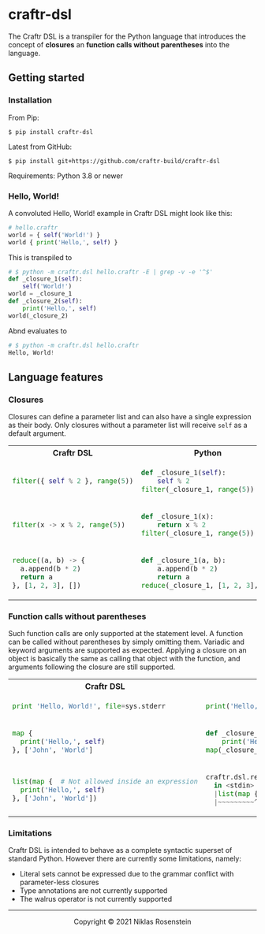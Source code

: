 # craftr-dsl

The Craftr DSL is a transpiler for the Python language that introduces the concept of **closures** an 
**function calls without parentheses** into the language.

## Getting started

### Installation 

From Pip:

    $ pip install craftr-dsl

Latest from GitHub:

    $ pip install git+https://github.com/craftr-build/craftr-dsl

Requirements: Python 3.8 or newer

### Hello, World!

A convoluted Hello, World! example in Craftr DSL might look like this:

```py
# hello.craftr
world = { self('World!') }
world { print('Hello,', self) }
```

This is transpiled to

```py
# $ python -m craftr.dsl hello.craftr -E | grep -v -e '^$'
def _closure_1(self):
    self('World!')
world = _closure_1
def _closure_2(self):
    print('Hello,', self)
world(_closure_2)
```

Abnd evaluates to

```py
# $ python -m craftr.dsl hello.craftr
Hello, World!
```

## Language features

### Closures

Closures can define a parameter list and can also have a single expression as their body. Only closures without
a parameter list will receive `self` as a default argument.

<table><tr><th>Craftr DSL</th><th>Python</th></tr>

<tr><td>

```py
filter({ self % 2 }, range(5))
```
</td><td>

```py
def _closure_1(self):
    self % 2
filter(_closure_1, range(5))
```
</td></tr>


<tr><td>

```py
filter(x -> x % 2, range(5))
```
</td><td>

```py
def _closure_1(x):
    return x % 2
filter(_closure_1, range(5))
```
</td></tr>


<tr><td>

```py
reduce((a, b) -> {
  a.append(b * 2)
  return a
}, [1, 2, 3], [])
```
</td><td>

```py
def _closure_1(a, b):
    a.append(b * 2)
    return a
reduce(_closure_1, [1, 2, 3], [])
```
</td></tr>

</table>


### Function calls without parentheses

Such function calls are only supported at the statement level. A function can be called without parentheses by
simply omitting them. Variadic and keyword arguments are supported as expected. Applying a closure on an object
is basically the same as calling that object with the function, and arguments following the closure are still
supported.


<table><tr><th>Craftr DSL</th><th>Python</th></tr>

<tr><td>

```py
print 'Hello, World!', file=sys.stderr
```
</td><td>

```py
print('Hello, World!', file=sys.stderr)
```
</td></tr>


<tr><td>

```py
map {
  print('Hello,', self)
}, ['John', 'World']
```
</td><td>

```py
def _closure_1(self):
    print('Hello,', self)
map(_closure_1, ['John', 'World'])
```
</td></tr>


<tr><td>

```py
list(map {  # Not allowed inside an expression
  print('Hello,', self)
}, ['John', 'World'])
```
</td><td>

```py
craftr.dsl.rewrite.SyntaxError: 
  in <stdin> at line 1: expected ) but got TokenProxy(Token(type=<Token.Control: 8>, value='{', pos=Cursor(offset=9, line=1, column=9)))
  |list(map {
  |~~~~~~~~~^
```
</td></tr>


</table>



### Limitations

Craftr DSL is intended to behave as a complete syntactic superset of standard Python. However there are currently
some limitations, namely:

* Literal sets cannot be expressed due to the grammar conflict with parameter-less closures
* Type annotations are not currently supported
* The walrus operator is not currently supported

---

<p align="center">Copyright &copy; 2021 Niklas Rosenstein</p>
